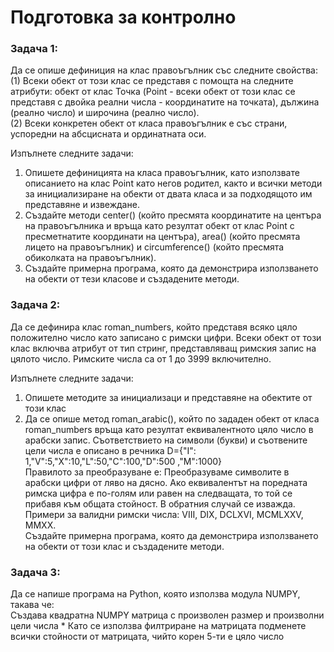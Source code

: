 # Подготовка за контролно

### Задача 1:
Да се опише дефиниция на клас правоъгълник със следните свойства:<br>
(1) Всеки обект от този клас се представя с помощта на следните атрибути: обект от клас Точка (Point - всеки обект от този клас се представя с двойка реални числа - координатите на точката), дължина (реално число) и широчина (реално число).<br>
(2) Всеки конкретен обект от класа правоъгълник е със страни, успоредни на абсцисната и ординатната оси. <br>

Изпълнете следните задачи:<br>
1. Опишете дефиницията на класа правоъгълник, като използвате описанието на клас Point като негов родител, както и всички методи за инициализиране на обекти от двата класа и за подходящото им представяне и извеждане.<br>
2. Създайте методи center() (който пресмята координатите на центъра на правоъгълника и връща като резултат обект от клас Point с пресметнатите координати на центъра), area() (който пресмята лицето на правоъгълник) и circumference() (който пресмята обиколката на правоъгълник). <br>
3. Създайте примерна програма, която да демонстрира използването на обекти от тези класове и създадените методи.<br>


### Задача 2:
Да се дефинира клас roman_numbers, който представя всяко цяло положително число като записано с римски цифри. Всеки обект от този клас включва атрибут от тип стринг, представляващ римския запис на цялото число. Римските числа са от 1 до 3999 включително.<br>

Изпълнете следните задачи:<br>
1. Опишете методите за инициализаци и представяне на обектите от този клас<br>
2. Да се опише метод roman_arabic(), който по зададен обект от класа roman_numbers връща като резултат еквивалентното цяло число в арабски запис. Съответствието на символи (букви) и съотвените цели числа е описано в речника D={"I": 1,"V":5,"X":10,"L":50,"C":100,"D":500 ,"M":1000}<br>
Правилото за преобразуване е: Преобразуваме символите в арабски цифри от ляво на дясно. Ако еквивалентът на поредната римска цифра е по-голям или равен на следващата, то той се прибавя към общата стойност. В обратния случай се изважда.<br>
Примери за валидни римски числа: VIII, DIX, DCLXVI, MCMLXXV, MMXX.<br>
Създайте примерна програма, която да демонстрира използването на обекти от този клас и създадените методи.<br>


### Задача 3:
Да се напише програма на Python, която използва модула NUMPY, такава че:<br>
Създава квадратна NUMPY матрица с произволен размер и произволни цели числа * Като се използва филтриране на матрицата подменете всички стойности от матрицата, чийто корен 5-ти е цяло число
